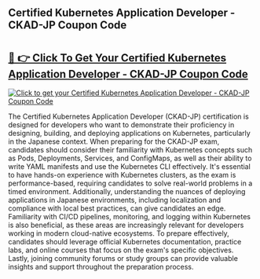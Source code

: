 ## Certified Kubernetes Application Developer - CKAD-JP Coupon Code

# <h2><a href="https://gitdownloader.com/linuxfoundation.php">🔗 👉 Click To Get Your Certified Kubernetes Application Developer - CKAD-JP Coupon Code</a></h2>

[![Click to get your Certified Kubernetes Application Developer - CKAD-JP Coupon Code](https://gitdownloader.com/linuxfoundation.jpg)](https://gitdownloader.com/linuxfoundation.php)

The Certified Kubernetes Application Developer (CKAD-JP) certification is designed for developers who want to demonstrate their proficiency in designing, building, and deploying applications on Kubernetes, particularly in the Japanese context. When preparing for the CKAD-JP exam, candidates should consider their familiarity with Kubernetes concepts such as Pods, Deployments, Services, and ConfigMaps, as well as their ability to write YAML manifests and use the Kubernetes CLI effectively. It's essential to have hands-on experience with Kubernetes clusters, as the exam is performance-based, requiring candidates to solve real-world problems in a timed environment. Additionally, understanding the nuances of deploying applications in Japanese environments, including localization and compliance with local best practices, can give candidates an edge. Familiarity with CI/CD pipelines, monitoring, and logging within Kubernetes is also beneficial, as these areas are increasingly relevant for developers working in modern cloud-native ecosystems. To prepare effectively, candidates should leverage official Kubernetes documentation, practice labs, and online courses that focus on the exam's specific objectives. Lastly, joining community forums or study groups can provide valuable insights and support throughout the preparation process.